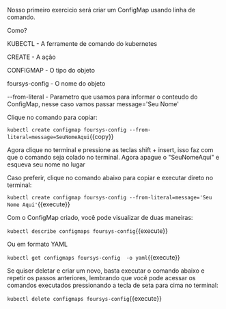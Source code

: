 
Nosso primeiro exercicio será criar um ConfigMap usando linha de comando. 

Como?

KUBECTL - A ferramente de comando do kubernetes

CREATE - A ação

CONFIGMAP - O tipo do objeto

foursys-config - O nome do objeto

--from-literal - Parametro que usamos para informar o conteudo do ConfigMap, nesse caso vamos passar message='Seu Nome'


Clique no comando para copiar:

`kubectl create configmap foursys-config --from-literal=message=SeuNomeAqui`{{copy}}

Agora clique no terminal e pressione as teclas shift + insert, isso faz com que o comando seja colado no terminal. Agora apague o "SeuNomeAqui" e esqueva seu nome no lugar

Caso preferir, clique no comando abaixo para copiar e executar direto no terminal:
 
`kubectl create configmap foursys-config --from-literal=message='Seu Nome Aqui'`{{execute}}

Com o ConfigMap criado, você pode visualizar de duas maneiras:

`kubectl describe configmaps foursys-config`{{execute}}

Ou em formato YAML

`kubectl get configmaps foursys-config  -o yaml`{{execute}}

Se quiser deletar e criar um novo, basta executar o comando abaixo e repetir os passos anteriores, lembrando que você pode acessar os comandos executados pressionando a tecla de seta para cima no terminal:

`kubectl delete configmaps foursys-config`{{execute}}

